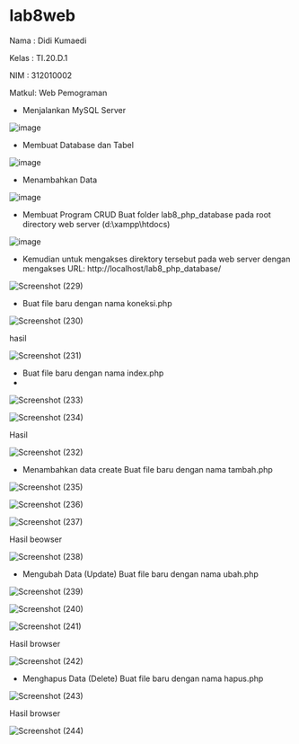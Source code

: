 # lab8web
Nama  : Didi Kumaedi

Kelas : TI.20.D.1

NIM   : 312010002

Matkul: Web Pemograman


- Menjalankan MySQL Server

![image](https://user-images.githubusercontent.com/101645216/169790025-28a2daed-3913-47fc-9705-9edfcf1482f1.png)

- Membuat Database dan Tabel 

![image](https://user-images.githubusercontent.com/101645216/169790339-d8342448-c09d-43ec-8ac1-b6637cc4e891.png)

- Menambahkan Data

![image](https://user-images.githubusercontent.com/101645216/169790715-2355d2d2-c482-4449-acb4-77d5bf9d1032.png)

- Membuat Program CRUD
Buat folder lab8_php_database pada root directory web server (d:\xampp\htdocs)

![image](https://user-images.githubusercontent.com/101645216/169790980-9cf7f03d-e0bd-43b3-bfbe-95e20c3fccf4.png)

- Kemudian untuk mengakses direktory tersebut pada web server dengan mengakses URL: 
http://localhost/lab8_php_database/

![Screenshot (229)](https://user-images.githubusercontent.com/101849655/170602893-9193319b-f01d-4736-83a9-4465501379a1.png)

- Buat file baru dengan nama koneksi.php

![Screenshot (230)](https://user-images.githubusercontent.com/101849655/170603325-f8b894d4-f77e-4b87-8105-ce2dcadb1ba2.png)

hasil

![Screenshot (231)](https://user-images.githubusercontent.com/101849655/170603328-d7ab5a41-d542-4765-9173-60e3dcccffaf.png)

- Buat file baru dengan nama index.php
- 
![Screenshot (233)](https://user-images.githubusercontent.com/101849655/170603605-e6f8f4d0-942a-4abf-bf48-0f5c2b97fc20.png)

![Screenshot (234)](https://user-images.githubusercontent.com/101849655/170603610-c52b14bb-fa5a-45ef-ae67-762b5c74895a.png)

Hasil

![Screenshot (232)](https://user-images.githubusercontent.com/101849655/170603601-f46b4244-aa44-4ff8-a807-50e13283f3b9.png)


- Menambahkan data create
  Buat file baru dengan nama tambah.php

![Screenshot (235)](https://user-images.githubusercontent.com/101849655/170604191-80c97437-968f-4659-b683-e2bdac105ca6.png)

![Screenshot (236)](https://user-images.githubusercontent.com/101849655/170604197-920b512b-97f6-42cc-8c31-e5a19efd24c7.png)

![Screenshot (237)](https://user-images.githubusercontent.com/101849655/170604201-f3902eb7-cb77-4990-b33c-0e3a4ed64e8e.png)


Hasil beowser

![Screenshot (238)](https://user-images.githubusercontent.com/101849655/170604225-6e91975f-47ba-4815-aa3b-9925b807a211.png)


- Mengubah Data (Update)
  Buat file baru dengan nama ubah.php

![Screenshot (239)](https://user-images.githubusercontent.com/101849655/170604469-2ed72104-ced5-428c-9ef8-3ca1a8da4841.png)

![Screenshot (240)](https://user-images.githubusercontent.com/101849655/170604471-92bba6cf-d6f8-4021-b03b-df29d7f3686e.png)

![Screenshot (241)](https://user-images.githubusercontent.com/101849655/170604473-6df52a35-8108-4aa0-8f87-c4587853045e.png)

Hasil browser 

![Screenshot (242)](https://user-images.githubusercontent.com/101849655/170604507-9c231873-4536-4ac2-8a91-cd0ff90a3262.png)


- Menghapus Data (Delete)
  Buat file baru dengan nama hapus.php
  
![Screenshot (243)](https://user-images.githubusercontent.com/101849655/170604736-d3aa6503-1dc7-414c-8af9-803085bc888d.png)

Hasil browser

![Screenshot (244)](https://user-images.githubusercontent.com/101849655/170604770-4aef60e0-a75b-4aa9-9517-f4328bec395d.png)

